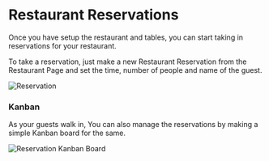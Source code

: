<!-- add-breadcrumbs -->
# Restaurant Reservations

Once you have setup the restaurant and tables, you can start taking in reservations for your restaurant.

To take a reservation, just make a new Restaurant Reservation from the Restaurant Page and set the time, number of people and name of the guest.

<img class="screenshot" alt="Reservation" src="/docs/assets/img/restaurant/reservation.png">

### Kanban

As your guests walk in, You can also manage the reservations by making a simple Kanban board for the same.

<img class="screenshot" alt="Reservation Kanban Board" src="/docs/assets/img/restaurant/reservation-kanban.png">
